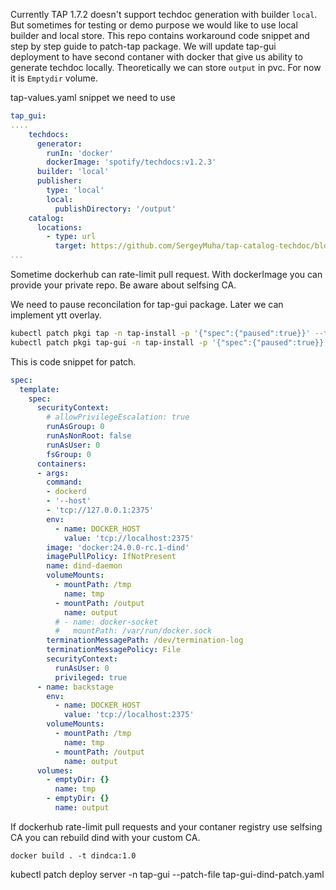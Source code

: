  Currently TAP 1.7.2 doesn't support techdoc generation with builder `local`. But sometimes for testing or demo purpose we would like to use local builder and local store. This repo contains workaround code snippet and step by step guide to patch-tap package.
 We will update tap-gui deployment to have second contaner with docker that give us ability to generate techdoc locally. Theoretically we can store `output` in pvc. For now it is `Emptydir` volume.


tap-values.yaml snippet we need to use
```yaml
tap_gui:
....
    techdocs:
      generator: 
        runIn: 'docker'
        dockerImage: 'spotify/techdocs:v1.2.3'
      builder: 'local'
      publisher:
        type: 'local'
        local:
          publishDirectory: '/output'
    catalog:
      locations:
        - type: url
          target: https://github.com/SergeyMuha/tap-catalog-techdoc/blob/master/catalog-info.yaml
...
```
Sometime dockerhub can rate-limit pull request. With dockerImage you can provide your private repo. Be aware about selfsing CA.

We need to pause reconcilation for tap-gui package. Later we can implement ytt overlay.
```bash 
kubectl patch pkgi tap -n tap-install -p '{"spec":{"paused":true}}' --type=merge
kubectl patch pkgi tap-gui -n tap-install -p '{"spec":{"paused":true}}' --type=merge
```
This is code snippet for patch.
```yaml
spec:
  template:
    spec:
      securityContext:
        # allowPrivilegeEscalation: true
        runAsGroup: 0
        runAsNonRoot: false
        runAsUser: 0
        fsGroup: 0
      containers:
      - args:
        command:
        - dockerd
        - '--host'
        - 'tcp://127.0.0.1:2375'
        env:
          - name: DOCKER_HOST
            value: 'tcp://localhost:2375'
        image: 'docker:24.0.0-rc.1-dind'
        imagePullPolicy: IfNotPresent
        name: dind-daemon
        volumeMounts:
          - mountPath: /tmp
            name: tmp
          - mountPath: /output
            name: output
          # - name: docker-socket
          #   mountPath: /var/run/docker.sock
        terminationMessagePath: /dev/termination-log
        terminationMessagePolicy: File
        securityContext:
          runAsUser: 0
          privileged: true
      - name: backstage
        env:
          - name: DOCKER_HOST
            value: 'tcp://localhost:2375'
        volumeMounts:
          - mountPath: /tmp
            name: tmp
          - mountPath: /output
            name: output
      volumes:
        - emptyDir: {}
          name: tmp
        - emptyDir: {}
          name: output
```
If dockerhub rate-limit pull requests and your contaner registry use selfsing CA you can rebuild dind with your custom CA.

```
docker build . -t dindca:1.0
```
kubectl patch deploy server -n tap-gui --patch-file tap-gui-dind-patch.yaml

